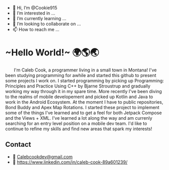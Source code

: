- 👋 Hi, I’m @Cookie915
- 👀 I’m interested in ...
- 🌱 I’m currently learning ...
- 💞️ I’m looking to collaborate on ...
- 📫 How to reach me ...
 # \~Hello World!\~ 🌍🌎🌏
 <P>
  &nbsp;&nbsp;&nbsp;&nbsp;&nbsp;&nbsp; I'm Caleb Cook, a programmer living in a small town in Montana!
  I've been studying programming for awhile and started this github to present 
  some projects I work on. I started programming by picking up
  Programming: Principles and Practice Using C++ by Bjarne Stroustrup and gradually working my way
  through it in my spare time. More recently I've been diving to the realms of mobile developement and picked up
  Kotlin and Java to work in the Android Ecosystem. At the moment I have to public repositories, Bond Buddy and
  Apex Map Rotations. I started these project to implement some of the things I've learned and to get a feel
  for both Jetpack Compose and the Views + XML. I've learned a lot along the way and am currenly searching for
  an entry level position on a mobile dev team. I'd like to continue to refine my skills and find new areas that spark my interests!
  </P>
  
  ##  Contact 
  - 📧 Calebcookdev@gmail.com
  - 🔗 https://www.linkedin.com/in/caleb-cook-89a601239/

<!---
Cookie915/Cookie915 is a ✨ special ✨ repository because its `README.md` (this file) appears on your GitHub profile.
You can click the Preview link to take a look at your changes.
--->

